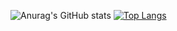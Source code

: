 ![Anurag's GitHub stats](https://github-readme-stats.vercel.app/api?username=mitchwolfe1&count_private=true&show_icons=true&theme=tokyonight&include_all_commits=true)
[![Top Langs](https://github-readme-stats.vercel.app/api/top-langs/?username=mitchwolfe1&theme=tokyonight&layout=compact)](https://github.com/anuraghazra/github-readme-stats)

